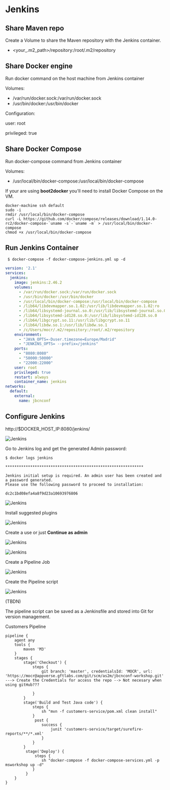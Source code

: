# Jenkins 

## Share Maven repo

Create a Volume to share the Maven repository with the Jenkins container. 

   - <your_.m2_path>/repository:/root/.m2/repository

## Share Docker engine 
Run docker command on the host machine from Jenkins container
 
Volumes:

 - /var/run/docker.sock:/var/run/docker.sock
 - /usr/bin/docker:/usr/bin/docker

Configuration: 

 user: root
 
 privileged: true  
 

## Share Docker Compose

Run docker-compose command from Jenkins container

Volumes: 

- /usr/local/bin/docker-compose:/usr/local/bin/docker-compose  

 If your are using **boot2docker** you'll need to install Docker Compose on the VM.  

```
docker-machine ssh default
sudo -i
rmdir /usr/local/bin/docker-compose
curl -L https://github.com/docker/compose/releases/download/1.14.0-rc2/docker-compose-`uname -s`-`uname -m` > /usr/local/bin/docker-compose
chmod +x /usr/local/bin/docker-compose 
```

## Run Jenkins Container

```
 $ docker-compose -f docker-compose-jenkins.yml up -d
```

 
```yml
version: '2.1'
services: 
  jenkins:
    image: jenkins:2.46.2
    volumes:     
      - /var/run/docker.sock:/var/run/docker.sock
      - /usr/bin/docker:/usr/bin/docker
      - /usr/local/bin/docker-compose:/usr/local/bin/docker-compose  
      - /lib64/libdevmapper.so.1.02:/usr/lib/libdevmapper.so.1.02:ro
      - /lib64/libsystemd-journal.so.0:/usr/lib/libsystemd-journal.so.0
      - /lib64/libsystemd-id128.so.0:/usr/lib/libsystemd-id128.so.0
      - /lib64/libgcrypt.so.11:/usr/lib/libgcrypt.so.11
      - /lib64/libdw.so.1:/usr/lib/libdw.so.1 
      - /c/Users/mocr/.m2/repository:/root/.m2/repository
    environment:
      - "JAVA_OPTS=-Duser.timezone=Europe/Madrid"
      - "JENKINS_OPTS= --prefix=/jenkins"
    ports:
      - "8080:8080"
      - "50000:50000"
      - "22000:22000"
    user: root
    privileged: true  
    restart: always
    container_name: jenkins     
networks:
  default:
    external:
      name: jbcnconf
```  

## Configure Jenkins 

http://$DOCKER_HOST_IP:8080/jenkins/

  ![Jenkins](images/jenkins_1.png)
  
Go to Jenkins log and get the generated Admin password:  
  
  ```  
  $ docker logs jenkins

*************************************************************

Jenkins initial setup is required. An admin user has been created and a password generated.
Please use the following password to proceed to installation:

dc2c1bd08efa4a8f9d23a10693976806
```  

  ![Jenkins](images/jenkins_2.png)

  Install suggested plugins 
  
  ![Jenkins](images/jenkins_3.png)
  
    
  Create a use or just **Continue as admin**
  
  
  ![Jenkins](images/jenkins_4.png) 
  
  
  
  ![Jenkins](images/jenkins_6.png)
  
  
  Create a Pipeline Job
  
  ![Jenkins](images/jenkins_7.png)
  
  
  Create the Pipeline script
  
  ![Jenkins](images/jenkins_8.png)
  

(TBDN)
 

 The pipeline script can be saved as a Jenkinsfile and stored into Git for version management. 

 

Customers Pipeline

```
pipeline {
    agent any
    tools {
        maven 'M3' 
    }
    stages {
        stage('Checkout') { 
            steps {
                git branch: 'master', credentialsId: 'MOCR', url: 'https://mocr@appverse.gftlabs.com/git/scm/as2m/jbcnconf-workshop.git'    ---> Create the Credentials for access the repo --> Not necesary when using gitHub???
              
            }
        }
        stage('Build and Test Java code') {
            steps { 
                sh "mvn -f customers-service/pom.xml clean install"
            }
             post {
                success {
                    junit 'customers-service/target/surefire-reports/**/*.xml' 
                }
            }
        }
         stage('Deploy') {
             steps { 
                sh "docker-compose -f docker-compose-services.yml -p msworkshop up -d"
            } 
         }     
    }
}
```
